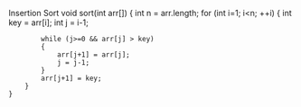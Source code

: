 Insertion Sort
void sort(int arr[]) 
    { 
        int n = arr.length; 
        for (int i=1; i<n; ++i) 
        { 
            int key = arr[i]; 
            int j = i-1; 
  
            while (j>=0 && arr[j] > key) 
            { 
                arr[j+1] = arr[j]; 
                j = j-1; 
            } 
            arr[j+1] = key; 
        } 
    } 
